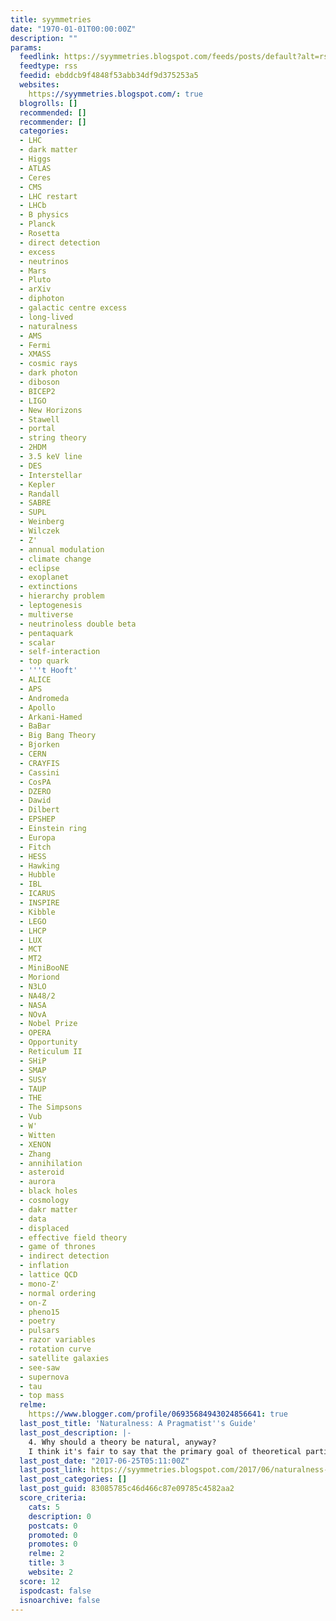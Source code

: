 ```yaml
---
title: syymmetries
date: "1970-01-01T00:00:00Z"
description: ""
params:
  feedlink: https://syymmetries.blogspot.com/feeds/posts/default?alt=rss
  feedtype: rss
  feedid: ebddcb9f4848f53abb34df9d375253a5
  websites:
    https://syymmetries.blogspot.com/: true
  blogrolls: []
  recommended: []
  recommender: []
  categories:
  - LHC
  - dark matter
  - Higgs
  - ATLAS
  - Ceres
  - CMS
  - LHC restart
  - LHCb
  - B physics
  - Planck
  - Rosetta
  - direct detection
  - excess
  - neutrinos
  - Mars
  - Pluto
  - arXiv
  - diphoton
  - galactic centre excess
  - long-lived
  - naturalness
  - AMS
  - Fermi
  - XMASS
  - cosmic rays
  - dark photon
  - diboson
  - BICEP2
  - LIGO
  - New Horizons
  - Stawell
  - portal
  - string theory
  - 2HDM
  - 3.5 keV line
  - DES
  - Interstellar
  - Kepler
  - Randall
  - SABRE
  - SUPL
  - Weinberg
  - Wilczek
  - Z'
  - annual modulation
  - climate change
  - eclipse
  - exoplanet
  - extinctions
  - hierarchy problem
  - leptogenesis
  - multiverse
  - neutrinoless double beta
  - pentaquark
  - scalar
  - self-interaction
  - top quark
  - '''t Hooft'
  - ALICE
  - APS
  - Andromeda
  - Apollo
  - Arkani-Hamed
  - BaBar
  - Big Bang Theory
  - Bjorken
  - CERN
  - CRAYFIS
  - Cassini
  - CosPA
  - DZERO
  - Dawid
  - Dilbert
  - EPSHEP
  - Einstein ring
  - Europa
  - Fitch
  - HESS
  - Hawking
  - Hubble
  - IBL
  - ICARUS
  - INSPIRE
  - Kibble
  - LEGO
  - LHCP
  - LUX
  - MCT
  - MT2
  - MiniBooNE
  - Moriond
  - N3LO
  - NA48/2
  - NASA
  - NOvA
  - Nobel Prize
  - OPERA
  - Opportunity
  - Reticulum II
  - SHiP
  - SMAP
  - SUSY
  - TAUP
  - THE
  - The Simpsons
  - Vub
  - W'
  - Witten
  - XENON
  - Zhang
  - annihilation
  - asteroid
  - aurora
  - black holes
  - cosmology
  - dakr matter
  - data
  - displaced
  - effective field theory
  - game of thrones
  - indirect detection
  - inflation
  - lattice QCD
  - mono-Z'
  - normal ordering
  - on-Z
  - pheno15
  - poetry
  - pulsars
  - razor variables
  - rotation curve
  - satellite galaxies
  - see-saw
  - supernova
  - tau
  - top mass
  relme:
    https://www.blogger.com/profile/06935684943024856641: true
  last_post_title: 'Naturalness: A Pragmatist''s Guide'
  last_post_description: |-
    4. Why should a theory be natural, anyway? 
    I think it's fair to say that the primary goal of theoretical particle physics is to discover the higher scale theory (and intermediate theories) from
  last_post_date: "2017-06-25T05:11:00Z"
  last_post_link: https://syymmetries.blogspot.com/2017/06/naturalness-pragmatists-guide.html
  last_post_categories: []
  last_post_guid: 83085785c46d466c87e09785c4582aa2
  score_criteria:
    cats: 5
    description: 0
    postcats: 0
    promoted: 0
    promotes: 0
    relme: 2
    title: 3
    website: 2
  score: 12
  ispodcast: false
  isnoarchive: false
---
```

